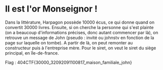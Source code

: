 # Il est l'or Monseignor !

Dans la littérature, Harpagon possède 10000 écus, ce qui donne quand on convertit 30000 livres.
Ensuite, si on cherche la personne qui s'est plainte (on a beaucoup d'informations précises, donc autant commencer par là), on retrouve un message de John (pseudo : invité ou johnstv en fonction de la page sur laquelle on tombe). A partir de là, on peut remonter au constructeur puis à l'entreprise mère. Pour le siret, on veut le siret du siège principal, en île-de-france.

Flag : 404CTF{30000_32092091100817_maison_familiale_john}
